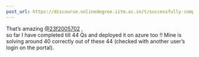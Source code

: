 ```yaml
---
post_url: https://discourse.onlinedegree.iitm.ac.in/t/successfully-completed-tds-project-2-seeking-feedback-demonstration-session/171054/4
---
```

That’s amazing [@23f2005702](/u/23f2005702) ,  
so far I have completed till 44 Qs and deployed it on azure too !! Mine is solving around 40 correctly out of these 44 (checked with another user’s login on the portal).